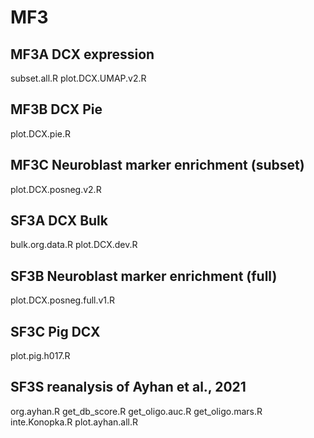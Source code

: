 # MF3


## MF3A DCX expression
subset.all.R
plot.DCX.UMAP.v2.R


## MF3B DCX Pie
plot.DCX.pie.R


## MF3C Neuroblast marker enrichment (subset)
plot.DCX.posneg.v2.R


## SF3A DCX Bulk
bulk.org.data.R
plot.DCX.dev.R


## SF3B Neuroblast marker enrichment (full)
plot.DCX.posneg.full.v1.R


## SF3C Pig DCX
plot.pig.h017.R


## SF3S reanalysis of Ayhan et al., 2021
org.ayhan.R
get_db_score.R
get_oligo.auc.R
get_oligo.mars.R
inte.Konopka.R
plot.ayhan.all.R


